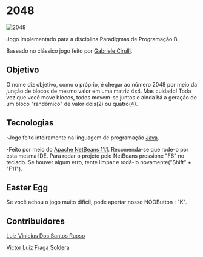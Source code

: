 # 2048

![2048](https://user-images.githubusercontent.com/38138765/66098467-105f5f00-e579-11e9-9b54-cb8f110560e3.png)

Jogo implementado para a disciplina Paradigmas de Programação B. 

Baseado no clássico jogo feito por [Gabriele Cirulli](https://github.com/gabrielecirulli).

## Objetivo
O  nome diz objetivo, como o próprio, é chegar ao número 2048 por meio da junção de blocos de mesmo valor em uma matriz 4x4.
Mas cuidado! Toda vez que você move blocos, todos movem-se juntos e ainda há a geração de um bloco "randômico" de valor dois(2) ou quatro(4).

## Tecnologias

-Jogo feito inteiramente na linguagem de programação [Java](https://java.com/pt_BR/download/faq/whatis_java.xml). 

-Feito por meio do [Apache NetBeans 11.1](https://netbeans.apache.org/download/index.html). Recomenda-se que rode-o por esta mesma IDE.
  Para rodar o projeto pelo NetBeans pressione "F6" no teclado. Se houver algum erro, tente limpar e rodá-lo novamente("Shift" + "F11").

## Easter Egg
Se você achou o jogo muito dificil, pode apertar nosso NOOButton : "K".

## Contribuidores
[Luiz Vinicius Dos Santos Ruoso](https://github.com/luizvruoso)

[Victor Luiz Fraga Soldera](https://github.com/VictorSoldera)


